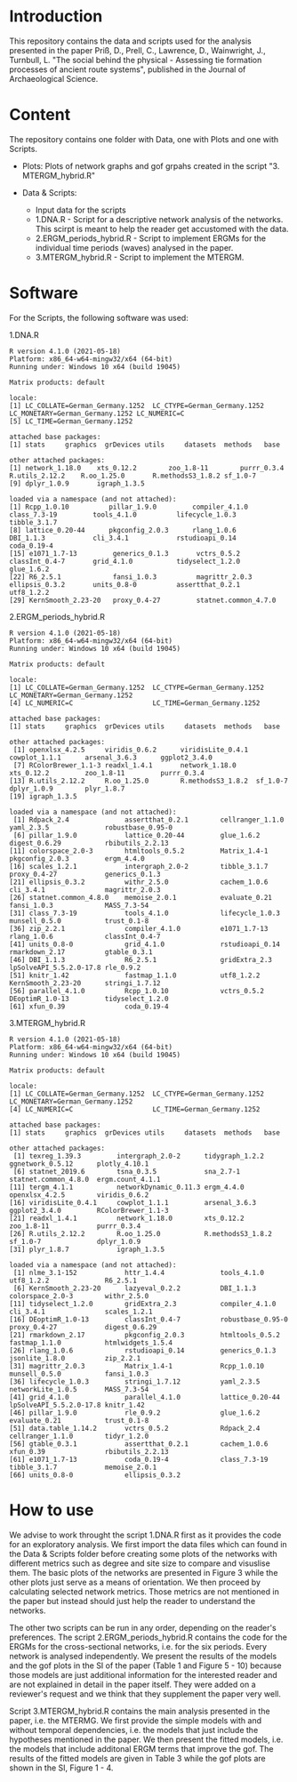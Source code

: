 # Introduction 
This repository contains the data and scripts used for the analysis presented in the paper Priß, D., Prell, C., Lawrence, D., Wainwright, J., Turnbull, L. "The social behind the physical - Assessing tie formation processes of ancient route systems", published in the Journal of Archaeological Science. 

# Content
The repository contains one folder with Data, one with Plots and one with Scripts. 
  
  * Plots: Plots of network graphs and gof grpahs created in the script "3. MTERGM_hybrid.R"
  
  * Data & Scripts:
    + Input data for the scripts
    + 1.DNA.R - Script for a descriptive network analysis of the networks. This scirpt is meant to help the reader get accustomed with the data.
    + 2.ERGM_periods_hybrid.R - Script to implement ERGMs for the individual time periods (waves) analysed in the paper.
    + 3.MTERGM_hybrid.R - Script to implement the MTERGM. 

# Software
For the Scripts, the following software was used:

1.DNA.R
    
    R version 4.1.0 (2021-05-18)
    Platform: x86_64-w64-mingw32/x64 (64-bit)
    Running under: Windows 10 x64 (build 19045)

    Matrix products: default
 
    locale:
    [1] LC_COLLATE=German_Germany.1252  LC_CTYPE=German_Germany.1252    LC_MONETARY=German_Germany.1252 LC_NUMERIC=C                   
    [5] LC_TIME=German_Germany.1252    

    attached base packages:
    [1] stats     graphics  grDevices utils     datasets  methods   base     

    other attached packages:
    [1] network_1.18.0    xts_0.12.2        zoo_1.8-11        purrr_0.3.4       R.utils_2.12.2    R.oo_1.25.0       R.methodsS3_1.8.2 sf_1.0-7         
    [9] dplyr_1.0.9       igraph_1.3.5     

    loaded via a namespace (and not attached):
    [1] Rcpp_1.0.10          pillar_1.9.0         compiler_4.1.0       class_7.3-19         tools_4.1.0          lifecycle_1.0.3      tibble_3.1.7        
    [8] lattice_0.20-44      pkgconfig_2.0.3      rlang_1.0.6          DBI_1.1.3            cli_3.4.1            rstudioapi_0.14      coda_0.19-4         
    [15] e1071_1.7-13         generics_0.1.3       vctrs_0.5.2          classInt_0.4-7       grid_4.1.0           tidyselect_1.2.0     glue_1.6.2          
    [22] R6_2.5.1             fansi_1.0.3          magrittr_2.0.3       ellipsis_0.3.2       units_0.8-0          assertthat_0.2.1     utf8_1.2.2          
    [29] KernSmooth_2.23-20   proxy_0.4-27         statnet.common_4.7.0


 2.ERGM_periods_hybrid.R

    R version 4.1.0 (2021-05-18)
    Platform: x86_64-w64-mingw32/x64 (64-bit)
    Running under: Windows 10 x64 (build 19045)

    Matrix products: default

    locale:
    [1] LC_COLLATE=German_Germany.1252  LC_CTYPE=German_Germany.1252    LC_MONETARY=German_Germany.1252
    [4] LC_NUMERIC=C                    LC_TIME=German_Germany.1252    

    attached base packages:
    [1] stats     graphics  grDevices utils     datasets  methods   base     

    other attached packages:
     [1] openxlsx_4.2.5     viridis_0.6.2      viridisLite_0.4.1  cowplot_1.1.1      arsenal_3.6.3      ggplot2_3.4.0     
     [7] RColorBrewer_1.1-3 readxl_1.4.1       network_1.18.0     xts_0.12.2         zoo_1.8-11         purrr_0.3.4       
    [13] R.utils_2.12.2     R.oo_1.25.0        R.methodsS3_1.8.2  sf_1.0-7           dplyr_1.0.9        plyr_1.8.7        
    [19] igraph_1.3.5      

    loaded via a namespace (and not attached):
     [1] Rdpack_2.4              assertthat_0.2.1        cellranger_1.1.0        yaml_2.3.5              robustbase_0.95-0      
     [6] pillar_1.9.0            lattice_0.20-44         glue_1.6.2              digest_0.6.29           rbibutils_2.2.13       
    [11] colorspace_2.0-3        htmltools_0.5.2         Matrix_1.4-1            pkgconfig_2.0.3         ergm_4.4.0             
    [16] scales_1.2.1            intergraph_2.0-2        tibble_3.1.7            proxy_0.4-27            generics_0.1.3         
    [21] ellipsis_0.3.2          withr_2.5.0             cachem_1.0.6            cli_3.4.1               magrittr_2.0.3         
    [26] statnet.common_4.8.0    memoise_2.0.1           evaluate_0.21           fansi_1.0.3             MASS_7.3-54            
    [31] class_7.3-19            tools_4.1.0             lifecycle_1.0.3         munsell_0.5.0           trust_0.1-8            
    [36] zip_2.2.1               compiler_4.1.0          e1071_1.7-13            rlang_1.0.6             classInt_0.4-7         
    [41] units_0.8-0             grid_4.1.0              rstudioapi_0.14         rmarkdown_2.17          gtable_0.3.1           
    [46] DBI_1.1.3               R6_2.5.1                gridExtra_2.3           lpSolveAPI_5.5.2.0-17.8 rle_0.9.2              
    [51] knitr_1.42              fastmap_1.1.0           utf8_1.2.2              KernSmooth_2.23-20      stringi_1.7.12         
    [56] parallel_4.1.0          Rcpp_1.0.10             vctrs_0.5.2             DEoptimR_1.0-13         tidyselect_1.2.0       
    [61] xfun_0.39               coda_0.19-4 

3.MTERGM_hybrid.R

    R version 4.1.0 (2021-05-18)
    Platform: x86_64-w64-mingw32/x64 (64-bit)
    Running under: Windows 10 x64 (build 19045)
    
    Matrix products: default
    
    locale:
    [1] LC_COLLATE=German_Germany.1252  LC_CTYPE=German_Germany.1252    LC_MONETARY=German_Germany.1252
    [4] LC_NUMERIC=C                    LC_TIME=German_Germany.1252    
    
    attached base packages:
    [1] stats     graphics  grDevices utils     datasets  methods   base     
    
    other attached packages:
     [1] texreg_1.39.3         intergraph_2.0-2      tidygraph_1.2.2       ggnetwork_0.5.12      plotly_4.10.1        
     [6] statnet_2019.6        tsna_0.3.5            sna_2.7-1             statnet.common_4.8.0  ergm.count_4.1.1     
    [11] tergm_4.1.1           networkDynamic_0.11.3 ergm_4.4.0            openxlsx_4.2.5        viridis_0.6.2        
    [16] viridisLite_0.4.1     cowplot_1.1.1         arsenal_3.6.3         ggplot2_3.4.0         RColorBrewer_1.1-3   
    [21] readxl_1.4.1          network_1.18.0        xts_0.12.2            zoo_1.8-11            purrr_0.3.4          
    [26] R.utils_2.12.2        R.oo_1.25.0           R.methodsS3_1.8.2     sf_1.0-7              dplyr_1.0.9          
    [31] plyr_1.8.7            igraph_1.3.5         
    
    loaded via a namespace (and not attached):
     [1] nlme_3.1-152            httr_1.4.4              tools_4.1.0             utf8_1.2.2              R6_2.5.1               
     [6] KernSmooth_2.23-20      lazyeval_0.2.2          DBI_1.1.3               colorspace_2.0-3        withr_2.5.0            
    [11] tidyselect_1.2.0        gridExtra_2.3           compiler_4.1.0          cli_3.4.1               scales_1.2.1           
    [16] DEoptimR_1.0-13         classInt_0.4-7          robustbase_0.95-0       proxy_0.4-27            digest_0.6.29          
    [21] rmarkdown_2.17          pkgconfig_2.0.3         htmltools_0.5.2         fastmap_1.1.0           htmlwidgets_1.5.4      
    [26] rlang_1.0.6             rstudioapi_0.14         generics_0.1.3          jsonlite_1.8.0          zip_2.2.1              
    [31] magrittr_2.0.3          Matrix_1.4-1            Rcpp_1.0.10             munsell_0.5.0           fansi_1.0.3            
    [36] lifecycle_1.0.3         stringi_1.7.12          yaml_2.3.5              networkLite_1.0.5       MASS_7.3-54            
    [41] grid_4.1.0              parallel_4.1.0          lattice_0.20-44         lpSolveAPI_5.5.2.0-17.8 knitr_1.42             
    [46] pillar_1.9.0            rle_0.9.2               glue_1.6.2              evaluate_0.21           trust_0.1-8            
    [51] data.table_1.14.2       vctrs_0.5.2             Rdpack_2.4              cellranger_1.1.0        tidyr_1.2.0            
    [56] gtable_0.3.1            assertthat_0.2.1        cachem_1.0.6            xfun_0.39               rbibutils_2.2.13       
    [61] e1071_1.7-13            coda_0.19-4             class_7.3-19            tibble_3.1.7            memoise_2.0.1          
    [66] units_0.8-0             ellipsis_0.3.2 

# How to use 

We advise to work throught the script 1.DNA.R first as it provides the code for an exploratory analysis. We first import the data files which can found in the Data & Scripts folder before creating some plots of the networks with different metrics such as degree and site size to compare and visuslise them. The basic plots of the networks are presented in Figure 3 while the other plots just serve as a means of orientation. We then proceed by calculating selected network metrics. Those metrics are not mentioned in the paper but instead should just help the reader to understand the networks.  

The other two scripts can be run in any order, depending on the reader's preferences. The script 2.ERGM_periods_hybrid.R contains the code for the ERGMs for the cross-sectional networks, i.e. for the six periods. Every network is analysed independently. We present the results of the models and the gof plots in the SI of the paper (Table 1 and Figure 5 - 10) because those models are just additional information for the interested reader and are not explained in detail in the paper itself. They were added on a reviewer's request and we think that they supplement the paper very well.

Script 3.MTERGM_hybrid.R contains the main analysis presented in the paper, i.e. the MTERMG. We first provide the simple models with and without temporal dependencies, i.e. the models that just include the hypotheses mentioned in the paper. We then present the fitted models, i.e. the models that include additonal ERGM terms that improve the gof. The results of the fitted models are given in Table 3 while the gof plots are shown in the SI, Figure 1 - 4. 

